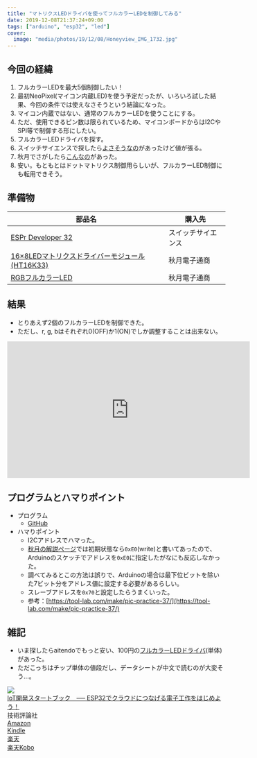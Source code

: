 ```yaml
---
title: "マトリクスLEDドライバを使ってフルカラーLEDを制御してみる"
date: 2019-12-08T21:37:24+09:00
tags: ["arduino", "esp32", "led"]
cover:
  image: "media/photos/19/12/08/Honeyview_IMG_1732.jpg"
---
```


## 今回の経緯
1. フルカラーLEDを最大5個制御したい！
2. 最初NeoPixel(マイコン内蔵LED)を使う予定だったが、いろいろ試した結果、今回の条件では使えなさそうという結論になった。
3. マイコン内蔵ではない、通常のフルカラーLEDを使うことにする。
4. ただ、使用できるピン数は限られているため、マイコンボードからはI2CやSPI等で制御する形にしたい。
5. フルカラーLEDドライバを探す。
6. スイッチサイエンスで探したら[よさそうなの](https://www.switch-science.com/catalog/2677/)があったけど値が張る。
7. 秋月でさがしたら[こんなの](http://akizukidenshi.com/catalog/g/gM-11246/)があった。
8. 安い。もともとはドットマトリクス制御用らしいが、フルカラーLED制御にも転用できそう。

## 準備物
|部品名|購入先|
|-|-|
|[ESPr Developer 32](https://www.switch-science.com/catalog/3210/)|スイッチサイエンス|
|[16×8LEDマトリクスドライバーモジュール(HT16K33)](http://akizukidenshi.com/catalog/g/gM-11246/)|秋月電子通商|
|[RGBフルカラーLED](http://akizukidenshi.com/catalog/g/gI-02476/)|秋月電子通商|

## 結果
- とりあえず2個のフルカラーLEDを制御できた。
- ただし、r, g, bはそれぞれ0(OFF)か1(ON)でしか調整することは出来ない。

<iframe width="560" height="315" src="https://www.youtube.com/embed/OR8WSrZR1Kc" frameborder="0" allow="accelerometer; autoplay; encrypted-media; gyroscope; picture-in-picture" allowfullscreen></iframe>

## プログラムとハマりポイント
- プログラム
    - [GitHub](https://github.com/kouya17/ht16k33_rgbled)
- ハマりポイント
    - I2Cアドレスでハマった。
    - [秋月の解説ページ](http://akizukidenshi.com/download/ds/akizuki/m-11246_i2c_address.pdf)では初期状態なら`0xE0`(write)と書いてあったので、Arduinoのスケッチでアドレスを`0xE0`に指定したがなにも反応しなかった。
    - 調べてみるとこの方法は誤りで、Arduinoの場合は最下位ビットを除いた7ビット分をアドレス値に設定する必要があるらしい。
    - スレーブアドレスを`0x70`と設定したらうまくいった。
    - 参考：[https://tool-lab.com/make/pic-practice-37/](https://tool-lab.com/make/pic-practice-37/)

## 雑記
- いま探したらaitendoでもっと安い、100円の[フルカラーLEDドライバ](http://www.aitendo.com/product/4306)(単体)があった。
- ただこっちはチップ単体の値段だし、データシートが中文で読むのが大変そう…。

<div class="kattene">
    <div class="kattene__imgpart"><a target="_blank" rel="noopener" href="https://www.amazon.co.jp/gp/product/B07W59XH6V/ref=as_li_tl?ie=UTF8&camp=247&creative=1211&creativeASIN=B07W59XH6V&linkCode=as2&tag=kouya17-22&linkId=d4e55c926f36778ff55ad7d0b98164d7"><img src="https://ws-fe.amazon-adsystem.com/widgets/q?_encoding=UTF8&MarketPlace=JP&ASIN=B07W59XH6V&ServiceVersion=20070822&ID=AsinImage&WS=1&Format=_SL160_&tag=kouya17-22"></a></div>
    <div class="kattene__infopart">
      <div class="kattene__title"><a target="_blank" rel="noopener" href="https://www.amazon.co.jp/gp/product/B07W59XH6V/ref=as_li_tl?ie=UTF8&camp=247&creative=1211&creativeASIN=B07W59XH6V&linkCode=as2&tag=kouya17-22&linkId=d4e55c926f36778ff55ad7d0b98164d7">IoT開発スタートブック　── ESP32でクラウドにつなげる電子工作をはじめよう！</a></div>
      <div class="kattene__description">技術評論社</div>
      <div class="kattene__btns __four">
        <div><a class="kattene__btn __orange" target="_blank" rel="noopener" href="https://www.amazon.co.jp/gp/product/4297107368/ref=as_li_tl?ie=UTF8&camp=247&creative=1211&creativeASIN=4297107368&linkCode=as2&tag=kouya17-22&linkId=a950aae2577a3f99da467c75814b2d9c">Amazon</a></div>
        <div><a class="kattene__btn __blue" target="_blank" rel="noopener" href="https://www.amazon.co.jp/gp/product/B07W59XH6V/ref=as_li_tl?ie=UTF8&camp=247&creative=1211&creativeASIN=B07W59XH6V&linkCode=as2&tag=kouya17-22&linkId=d4e55c926f36778ff55ad7d0b98164d7">Kindle</a></div>
        <div><a class="kattene__btn __red" target="_blank" rel="noopener" href="https://hb.afl.rakuten.co.jp/ichiba/1592b466.7f5ea7c8.1592b467.70471b78/?pc=https%3A%2F%2Fitem.rakuten.co.jp%2Frakutenkobo-ebooks%2Fefa463d66b3034a19cbc28f8592289cd%2F&link_type=hybrid_url&ut=eyJwYWdlIjoiaXRlbSIsInR5cGUiOiJoeWJyaWRfdXJsIiwic2l6ZSI6IjI0MHgyNDAiLCJuYW0iOjEsIm5hbXAiOiJyaWdodCIsImNvbSI6MSwiY29tcCI6ImxlZnQiLCJwcmljZSI6MSwiYm9yIjoxLCJjb2wiOjAsImJidG4iOjEsInByb2QiOjB9">楽天</a></div>
        <div><a class="kattene__btn __green" target="_blank" rel="noopener" href="https://hb.afl.rakuten.co.jp/ichiba/1585b2d3.e3af76f2.1585b2d4.494d3f80/?pc=https%3A%2F%2Fitem.rakuten.co.jp%2Fbook%2F15975238%2F&link_type=hybrid_url&ut=eyJwYWdlIjoiaXRlbSIsInR5cGUiOiJoeWJyaWRfdXJsIiwic2l6ZSI6IjI0MHgyNDAiLCJuYW0iOjEsIm5hbXAiOiJyaWdodCIsImNvbSI6MSwiY29tcCI6ImxlZnQiLCJwcmljZSI6MSwiYm9yIjoxLCJjb2wiOjAsImJidG4iOjEsInByb2QiOjB9">楽天Kobo</a></div>
      </div>
    </div>
</div>

